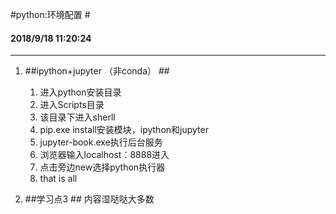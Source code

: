 #python:环境配置 #

#### 2018/9/18 11:20:24     ####
----------


1. ##ipython+jupyter （非conda） ##
	1. 	进入python安装目录
	1. 	进入Scripts目录
	1. 	该目录下进入sherll
	1. 	pip.exe install安装模块，ipython和jupyter
	1. 	jupyter-book.exe执行后台服务
	1. 	浏览器输入localhost：8888进入
	1. 	点击旁边new选择python执行器
	1. 	that is all
	


1. ##学习点3 ##
	内容湿哒哒大多数




